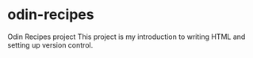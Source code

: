 # odin-recipes
Odin Recipes project
This project is my introduction to writing HTML and setting up version control.